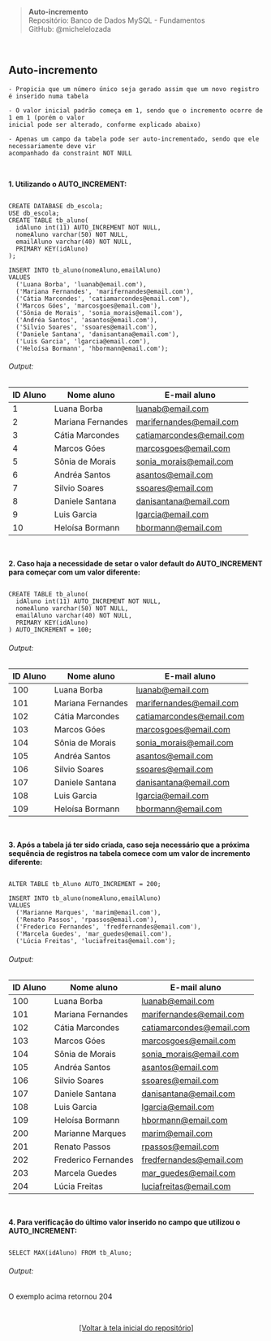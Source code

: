 > **Auto-incremento**     
> Repositório: Banco de Dados MySQL - Fundamentos  
> GitHub: @michelelozada
&nbsp;
     
&nbsp;  
## Auto-incremento
```
- Propicia que um número único seja gerado assim que um novo registro é inserido numa tabela  

- O valor inicial padrão começa em 1, sendo que o incremento ocorre de 1 em 1 (porém o valor 
inicial pode ser alterado, conforme explicado abaixo)  

- Apenas um campo da tabela pode ser auto-incrementado, sendo que ele necessariamente deve vir
acompanhado da constraint NOT NULL  
```

&nbsp;
     
**1. Utilizando o AUTO_INCREMENT:**  
```mysql

CREATE DATABASE db_escola;
USE db_escola;
CREATE TABLE tb_aluno(
  idAluno int(11) AUTO_INCREMENT NOT NULL,
  nomeAluno varchar(50) NOT NULL,
  emailAluno varchar(40) NOT NULL,
  PRIMARY KEY(idAluno)
);

INSERT INTO tb_aluno(nomeAluno,emailAluno) 
VALUES 
  ('Luana Borba', 'luanab@email.com'),
  ('Mariana Fernandes', 'marifernandes@email.com'),
  ('Cátia Marcondes', 'catiamarcondes@email.com'),
  ('Marcos Góes', 'marcosgoes@email.com'),
  ('Sônia de Morais', 'sonia_morais@email.com'),
  ('Andréa Santos', 'asantos@email.com'),
  ('Silvio Soares', 'ssoares@email.com'),
  ('Daniele Santana', 'danisantana@email.com'),
  ('Luis Garcia', 'lgarcia@email.com'),
  ('Heloísa Bormann', 'hbormann@email.com');
```
###### Output:  
| ID Aluno | Nome aluno | E-mail aluno |
| ------   | -----      | -----        |
| 1 |	Luana Borba | luanab@email.com |
| 2 |	Mariana Fernandes | marifernandes@email.com |
| 3 | Cátia Marcondes | catiamarcondes@email.com |
| 4 |	Marcos Góes | marcosgoes@email.com |
| 5 | Sônia de Morais | sonia_morais@email.com |
| 6 | Andréa Santos|  asantos@email.com |
| 7 | Silvio Soares | ssoares@email.com |
| 8 | Daniele Santana | danisantana@email.com |
| 9 | Luis Garcia | lgarcia@email.com |
| 10| Heloísa Bormann | hbormann@email.com |

&nbsp;
     
**2. Caso haja a necessidade de setar o valor default do AUTO_INCREMENT para começar com um valor diferente:**  
```mysql

CREATE TABLE tb_aluno(
  idAluno int(11) AUTO_INCREMENT NOT NULL,
  nomeAluno varchar(50) NOT NULL,
  emailAluno varchar(40) NOT NULL,
  PRIMARY KEY(idAluno)
) AUTO_INCREMENT = 100;
```
###### Output:  
| ID Aluno | Nome aluno        | E-mail aluno             |
| ------   | -----             | -----                    |
| 100      | Luana Borba       | luanab@email.com         |
| 101	   | Mariana Fernandes | marifernandes@email.com  |
| 102	   | Cátia Marcondes   | catiamarcondes@email.com |
| 103	   | Marcos Góes       | marcosgoes@email.com     |
| 104	   | Sônia de Morais   | sonia_morais@email.com   |
| 105	   | Andréa Santos     | asantos@email.com        |
| 106	   | Silvio Soares     | ssoares@email.com        |
| 107	   | Daniele Santana   | danisantana@email.com    |
| 108	   | Luis Garcia       | lgarcia@email.com        |
| 109	   | Heloísa Bormann   | hbormann@email.com       |

&nbsp;
     
**3. Após a tabela já ter sido criada, caso seja necessário que a próxima sequência de registros na tabela comece com um valor de incremento diferente:**  
```mysql

ALTER TABLE tb_Aluno AUTO_INCREMENT = 200;

INSERT INTO tb_aluno(nomeAluno,emailAluno) 
VALUES 
  ('Marianne Marques', 'marim@email.com'),
  ('Renato Passos', 'rpassos@email.com'),
  ('Frederico Fernandes', 'fredfernandes@email.com'),
  ('Marcela Guedes', 'mar_guedes@email.com'),
  ('Lúcia Freitas', 'luciafreitas@email.com');
```
###### Output:  
| ID Aluno | Nome aluno | E-mail aluno |
| ------   | -----      | -----        |
| 100 |	Luana Borba | luanab@email.com
| 101 |	Mariana Fernandes | marifernandes@email.com |
| 102 |	Cátia Marcondes | catiamarcondes@email.com |
| 103 | Marcos Góes | marcosgoes@email.com |
| 104 | Sônia de Morais | sonia_morais@email.com |
| 105 | Andréa Santos | asantos@email.com |
| 106 | Silvio Soares | ssoares@email.com |
| 107 | Daniele Santana | danisantana@email.com |
| 108 | Luis Garcia | lgarcia@email.com |
| 109 | Heloísa Bormann | hbormann@email.com |
| 200 | Marianne Marques | marim@email.com |
| 201 | Renato Passos | rpassos@email.com |
| 202 | Frederico Fernandes | fredfernandes@email.com |
| 203 | Marcela Guedes | mar_guedes@email.com |
| 204 | Lúcia Freitas | luciafreitas@email.com |

&nbsp;
     
**4. Para verificação do último valor inserido no campo que utilizou o AUTO_INCREMENT:**  
```mysql

SELECT MAX(idAluno) FROM tb_Aluno;
```
###### Output:  
O exemplo acima retornou 204

&nbsp;

<div align="center">
<a href="https://github.com/michelelozada/MySQL-Study-Notes">[Voltar à tela inicial do repositório]</a>
</div>